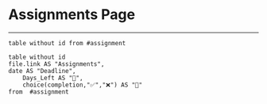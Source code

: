 # Assignments Page
---

```dataview
table without id from #assignment
```
```dataview
table without id
file.link AS "Assignments",
date AS "Deadline",
	Days_Left AS "📆",
	choice(completion,"✅","❌") AS "📝"
from  #assignment
```
